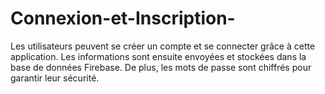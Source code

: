 # Connexion-et-Inscription-
Les utilisateurs peuvent se créer un compte et se connecter grâce à cette application. Les informations sont ensuite envoyées et stockées dans la base de données Firebase. De plus, les mots de passe sont chiffrés pour garantir leur sécurité.
